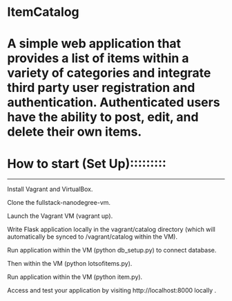 # ItemCatalog


# A simple web application that provides a list of items within a variety of categories and integrate third party user registration and authentication. Authenticated users have the ability to post, edit, and delete their own items.



# How to start (Set Up):::::::::
 *****************
Install Vagrant and VirtualBox.

Clone the fullstack-nanodegree-vm.

Launch the Vagrant VM (vagrant up).

Write Flask application locally in the vagrant/catalog directory (which will automatically be synced to /vagrant/catalog within the VM).

Run application within the VM (python db_setup.py) to connect database.

Then within the VM (python lotsofitems.py).

Run application within the VM (python item.py).

Access and test your application by visiting http://localhost:8000 locally .
